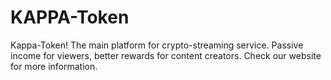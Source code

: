 KAPPA-Token
===========

Kappa-Token! The main platform for crypto-streaming service. Passive income for viewers, better rewards for content creators. Check our website for more information.
